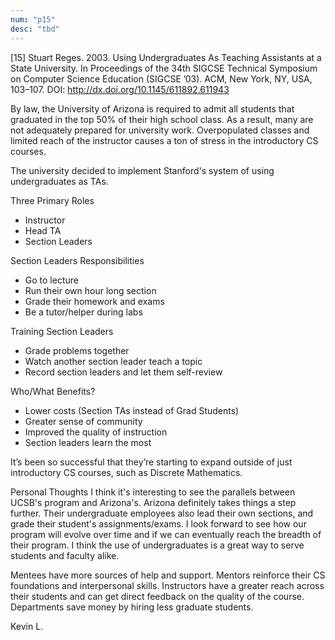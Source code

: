 ```yaml
---
num: "p15"
desc: "tbd"
---
```


[15] Stuart Reges. 2003. Using Undergraduates As Teaching Assistants at a State University. In Proceedings of the 34th SIGCSE Technical Symposium on Computer Science Education (SIGCSE ’03). ACM, New York, NY, USA, 103–107. DOI: 
<http://dx.doi.org/10.1145/611892.611943>

By law, the University of Arizona is required to admit all students that graduated in the top 50% of their high school class. As a result, many are not adequately prepared for university work. Overpopulated classes and limited reach of the instructor causes a ton of stress in the introductory CS courses. 

The university decided to implement Stanford's system of using undergraduates as TAs. 

Three Primary Roles
- Instructor
- Head TA
- Section Leaders

Section Leaders Responsibilities
- Go to lecture
- Run their own hour long section
- Grade their homework and exams 
- Be a tutor/helper during labs 

Training Section Leaders
- Grade problems together
- Watch another section leader teach a topic
- Record section leaders and let them self-review


Who/What Benefits?
- Lower costs (Section TAs instead of Grad Students)
- Greater sense of community
- Improved the quality of instruction
- Section leaders learn the most

It’s been so successful that they’re starting to expand outside of just introductory CS courses, such as Discrete Mathematics.

Personal Thoughts
I think it's interesting to see the parallels between UCSB's program and Arizona's. Arizona definitely takes things a step further. Their undergraduate employees also lead their own sections, and grade their student's assignments/exams. I look forward to see how our program will evolve over time and if we can eventually reach the breadth of their program. I think the use of undergraduates is a great way to serve students and faculty alike. 

Mentees have more sources of help and support. 
Mentors reinforce their CS foundations and interpersonal skills. 
Instructors have a greater reach across their students and can get direct feedback on the quality of the course.
Departments save money by hiring less graduate students.

Kevin L.



